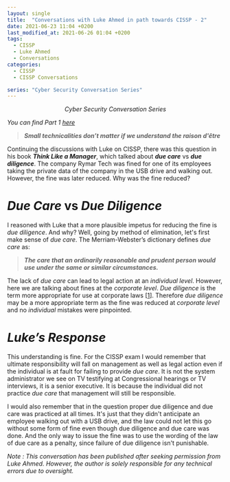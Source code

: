 ```yaml
---
layout: single
title:  "Conversations with Luke Ahmed in path towards CISSP - 2"
date: 2021-06-23 11:04 +0200
last_modified_at: 2021-06-26 01:04 +0200
tags:
  - CISSP
  - Luke Ahmed
  - Conversations
categories:
  - CISSP
  - CISSP Conversations

series: "Cyber Security Conversation Series"
---
```


<p align="center"><i>Cyber Security Conversation Series</i></p>

*You can find Part 1 [here](https://cyber-rosh.github.io/musings/cissp/cissp%20conversations/luke-1/)*

> ***Small technicalities don’t matter if we understand the raison d'être***

Continuing the discussions with Luke on CISSP, there was this question in his book ***Think Like a Manager***, which talked about ***due care*** vs ***due diligence***. The company Rymar Tech was fined for one of its employees taking the private data of the company in the USB drive and walking out. However, the fine was later reduced. Why was the fine reduced?

# *Due Care* vs *Due Diligence*
I reasoned with Luke that a more plausible impetus for reducing the fine is *due diligence*.  And why? Well, going by method of elimination, let's first make sense of *due care*. The Merriam-Webster’s dictionary defines *due care* as:

> ***The care that an ordinarily reasonable and prudent person would use under the same or similar circumstances.***

The lack of *due care* can lead to legal action at an *individual level*. However, here we are talking about fines at the *corporate level*. *Due diligence* is the term more appropriate for use at corporate laws [[1](https://lawyer.zone/due-care/)]. Therefore *due diligence* may be a more appropriate term as the fine was reduced at *corporate level* and no *individual* mistakes were pinpointed.

# *Luke’s Response*
This understanding is fine.  For the CISSP exam I would remember that ultimate responsibility will fall on management as well as legal action even if the individual is at fault for failing to provide *due care*.  It is not the system administrator we see on TV testifying at Congressional hearings or TV interviews, it is a senior executive.  It is because the individual did not practice *due care* that management will still be responsible.  

I would also remember that in the question proper due diligence and due care was practiced at all times.  It's just that they didn't anticipate an employee walking out with a USB drive, and the law could not let this go without some form of fine even though due diligence and due care was done.  And the only way to issue the fine was to use the wording of the law of due care as a penalty, since failure of due diligence isn't punishable.

*Note : This conversation has been published after seeking permission from Luke Ahmed. However, the author is solely responsible for any technical errors due to oversight.*

